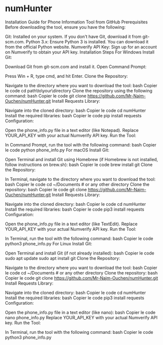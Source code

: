 # numHunter


Installation Guide for Phone Information Tool from GitHub
Prerequisites
Before downloading the tool, ensure you have the following:

Git: Installed on your system. If you don't have Git, download it from git-scm.com.
Python 3.x: Ensure Python 3 is installed. You can download it from the official Python website.
Numverify API Key: Sign up for an account on Numverify to obtain your API key.
Installation Steps
For Windows
Install Git:

Download Git from git-scm.com and install it.
Open Command Prompt:

Press Win + R, type cmd, and hit Enter.
Clone the Repository:

Navigate to the directory where you want to download the tool:
bash
Copier le code
cd path\to\your\directory
Clone the repository using the following command:
bash
Copier le code
git clone https://github.com/Mr-Najm-Ouchen/numHunter.git
Install Requests Library:

Navigate into the cloned directory:
bash
Copier le code
cd numHunter
Install the required libraries:
bash
Copier le code
pip install requests
Configuration:

Open the phone_info.py file in a text editor (like Notepad).
Replace YOUR_API_KEY with your actual Numverify API key.
Run the Tool:

In Command Prompt, run the tool with the following command:
bash
Copier le code
python phone_info.py
For macOS
Install Git:

Open Terminal and install Git using Homebrew (if Homebrew is not installed, follow instructions on brew.sh):
bash
Copier le code
brew install git
Clone the Repository:

In Terminal, navigate to the directory where you want to download the tool:
bash
Copier le code
cd ~/Documents  # or any other directory
Clone the repository:
bash
Copier le code
git clone https://github.com/Mr-Najm-Ouchen/numHunter.git
Install Requests Library:

Navigate into the cloned directory:
bash
Copier le code
cd numHunter
Install the required libraries:
bash
Copier le code
pip3 install requests
Configuration:

Open the phone_info.py file in a text editor (like TextEdit).
Replace YOUR_API_KEY with your actual Numverify API key.
Run the Tool:

In Terminal, run the tool with the following command:
bash
Copier le code
python3 phone_info.py
For Linux
Install Git:

Open Terminal and install Git (if not already installed):
bash
Copier le code
sudo apt update
sudo apt install git
Clone the Repository:

Navigate to the directory where you want to download the tool:
bash
Copier le code
cd ~/Documents  # or any other directory
Clone the repository:
bash
Copier le code
git clone https://github.com/Mr-Najm-Ouchen/numHunter.git
Install Requests Library:

Navigate into the cloned directory:
bash
Copier le code
cd numHunter
Install the required libraries:
bash
Copier le code
pip3 install requests
Configuration:

Open the phone_info.py file in a text editor (like nano):
bash
Copier le code
nano phone_info.py
Replace YOUR_API_KEY with your actual Numverify API key.
Run the Tool:

In Terminal, run the tool with the following command:
bash
Copier le code
python3 phone_info.py
